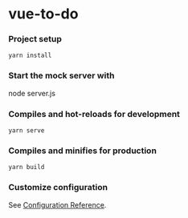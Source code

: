 # vue-to-do

### Project setup

```
yarn install
```

### Start the mock server with

node server.js

### Compiles and hot-reloads for development

```
yarn serve
```

### Compiles and minifies for production

```
yarn build
```

### Customize configuration

See [Configuration Reference](https://cli.vuejs.org/config/).
